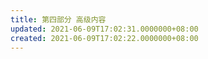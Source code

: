 ```yaml
---
title: 第四部分 高级内容
updated: 2021-06-09T17:02:31.0000000+08:00
created: 2021-06-09T17:02:22.0000000+08:00
---
```


